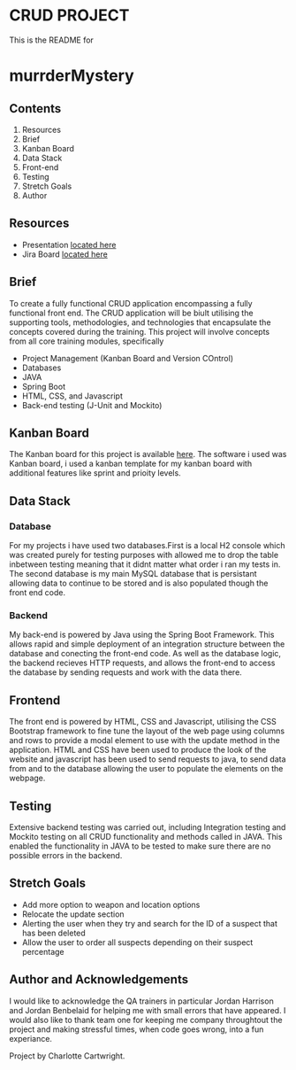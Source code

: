 # CRUD PROJECT

This is the README for 

# murrderMystery

## Contents

1. Resources
2. Brief
3. Kanban Board
4. Data Stack
5. Front-end
6. Testing
7. Stretch Goals
8. Author

## Resources

* Presentation [located here](https://1drv.ms/p/s!AiYMu6X1C5Xjiy0TPlep_ogTryL5?e=F30Fuu)
* Jira Board [located here](https://democc.atlassian.net/jira/software/projects/MUR/boards/3/roadmap)

## Brief

To create a fully functional CRUD application encompassing a fully functional front end. The CRUD application will be biult utilising the supporting tools, methodologies, and technologies that encapsulate the concepts covered during the training.
This project will involve concepts from all core training modules, specifically

* Project Management (Kanban Board and Version COntrol)
* Databases
* JAVA
* Spring Boot
* HTML, CSS, and Javascript
* Back-end testing (J-Unit and Mockito)

## Kanban Board

The Kanban board for this project is available [here](https://testjira1322.atlassian.net/jira/software/projects/ELB/boards/5). The software i used was Kanban board, i used a kanban template for my kanban board with additional features like sprint and prioity levels.


## Data Stack

### Database
For my projects i have used two databases.First is a local H2 console which was created purely for testing purposes with allowed me to drop the table inbetween testing meaning that it didnt matter what order i ran my tests in. The second database is my main MySQL database that is persistant allowing data to continue to be stored and is also populated though the front end code.

### Backend

My back-end is powered by Java using the Spring Boot Framework. This allows rapid and simple deployment of an integration structure between the database and conecting the front-end code. As well as the database logic, the backend recieves HTTP requests, and allows the front-end to access the database by sending requests and work with the data there.

## Frontend

The front end is powered by HTML, CSS and Javascript, utilising the CSS Bootstrap framework to fine tune the layout of the web page using columns and rows to provide a modal element to use with the update method in the application. HTML and CSS have been used to produce the look of the website and javascript has been used to send requests to java, to send data from and to the database allowing the user to populate the elements on the webpage.


## Testing

Extensive backend testing was carried out, including Integration testing and Mockito testing on all CRUD functionality and methods called in JAVA. This enabled the functionality in JAVA to be tested to make sure there are no possible errors in the backend.

## Stretch Goals

* Add more option to weapon and location options 
* Relocate the update section 
* Alerting the user when they try and search for the ID of a suspect that has been deleted
* Allow the user to order all suspects depending on their suspect percentage

## Author and Acknowledgements

I would like to acknowledge the QA trainers in particular Jordan Harrison and Jordan Benbelaid for helping me with small errors that have appeared. I would also like to thank team one for keeping me company throughtout the project and making stressful times, when code goes wrong, into a fun experiance.

Project by Charlotte Cartwright.